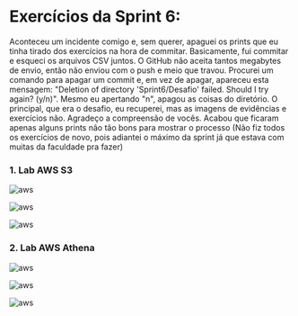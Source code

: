 # Exercícios da Sprint 6:

Aconteceu um incidente comigo e, sem querer, apaguei os prints que eu tinha tirado dos exercícios na hora de commitar. Basicamente, fui commitar e esqueci os arquivos CSV juntos. O GitHub não aceita tantos megabytes de envio, então não enviou com o push e meio que travou. Procurei um comando para apagar um commit e, em vez de apagar, apareceu esta mensagem: "Deletion of directory 'Sprint6/Desafio' failed. Should I try again? (y/n)". Mesmo eu apertando "n", apagou as coisas do diretório. O principal, que era o desafio, eu recuperei, mas as imagens de evidências e exercícios não. Agradeço a compreensão de vocês. Acabou que ficaram apenas alguns prints não tão bons para mostrar o processo (Não fiz todos os exercícios de novo, pois adiantei o máximo da sprint já que estava com muitas da faculdade pra fazer)

### 1. Lab AWS S3

![aws](https://github.com/analuizafreitasbs/Sprints/blob/main/Sprint6/Exerc%C3%ADcios/prints/Captura%20de%20tela%202024-07-08%20144635.png)

![aws](https://github.com/analuizafreitasbs/Sprints/blob/main/Sprint6/Exerc%C3%ADcios/prints/Captura%20de%20tela%202024-07-08%20144915.png)

![aws](https://github.com/analuizafreitasbs/Sprints/blob/main/Sprint6/Exerc%C3%ADcios/prints/Captura%20de%20tela%202024-07-08%20145610.png)

### 2. Lab AWS Athena

![aws]()

![aws]()

![aws]()